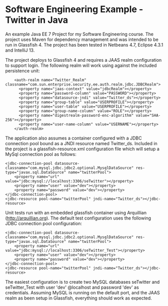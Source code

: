 Software Engineering Example - Twitter in Java
==============

An example Java EE 7 Project for my Software Engineering course. The project uses Maven for dependency management and was intended to be run in Glassfish 4. The project has been tested in Netbeans 4.7, Eclipse 4.3.1 and IntelliJ 13.

The project deploys to Glassfish 4 and requires a JAAS realm configuration to support login. The following realm will work using against the included persistence unit: 

        <auth-realm name="Twitter_Realm" classname="com.sun.enterprise.security.ee.auth.realm.jdbc.JDBCRealm">
          <property name="jaas-context" value="jdbcRealm"></property>
          <property name="password-column" value="PASSWORD"></property>
          <property name="datasource-jndi" value="Twitter_ds"></property>
          <property name="group-table" value="USERPROFILE"></property>
          <property name="user-table" value="USERPROFILE"></property>
          <property name="group-name-column" value="ROLE"></property>
          <property name="digestrealm-password-enc-algorithm" value="SHA-256"></property>
          <property name="user-name-column" value="USERNAME"></property>
        </auth-realm>

The application also assumes a container configured with a JDBC connection pool bound as a JNDI resource named 
Twitter_ds. Included in the project is a glassfish-resource.xml configuration file which will setup a MySql 
connection pool as follows: 

    <jdbc-connection-pool datasource-classname="com.mysql.jdbc.jdbc2.optional.MysqlDataSource" res-type="javax.sql.DataSource" name="twitterPool">
        <property name="url" value="jdbc:mysql://localhost:3306/seTwitter"></property>
        <property name="user" value="dev"></property>
        <property name="password" value="dev"></property>
    </jdbc-connection-pool>
    <jdbc-resource pool-name="twitterPool" jndi-name="Twitter_ds"></jdbc-resource>

Unit tests run with an embedded glassfish container using Arquillian (http://arquillian.org). The default test 
configuration uses the following JDBC connection pool configuration:

    <jdbc-connection-pool datasource-classname="com.mysql.jdbc.jdbc2.optional.MysqlDataSource" res-type="javax.sql.DataSource" name="twitterPool">
        <property name="url" value="jdbc:mysql://localhost:3306/seTwitter_Test"></property>
        <property name="user" value="dev"></property>
        <property name="password" value="dev"></property>
    </jdbc-connection-pool>
    <jdbc-resource pool-name="twitterPool" jndi-name="Twitter_ds"></jdbc-resource>

The easiest configuration is to create two MySQL databases seTwitter and seTwitter_Test with user 'dev' @localhost and password 'dev' as credentials. Assuming MySQL is running on the default port, and the JAAS realm as been setup in Glassfish, everything should work as expected.